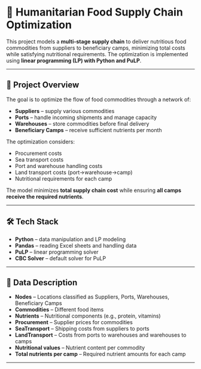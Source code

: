 # 🌾 Humanitarian Food Supply Chain Optimization

This project models a **multi-stage supply chain** to deliver nutritious food commodities from suppliers to beneficiary camps, minimizing total costs while satisfying nutritional requirements. The optimization is implemented using **linear programming (LP) with Python and PuLP**.

---

## 📌 Project Overview

The goal is to optimize the flow of food commodities through a network of:

- **Suppliers** – supply various commodities
- **Ports** – handle incoming shipments and manage capacity
- **Warehouses** – store commodities before final delivery
- **Beneficiary Camps** – receive sufficient nutrients per month

The optimization considers:

- Procurement costs
- Sea transport costs
- Port and warehouse handling costs
- Land transport costs (port→warehouse→camp)
- Nutritional requirements for each camp

The model minimizes **total supply chain cost** while ensuring **all camps receive the required nutrients**.

---

## 🛠️ Tech Stack

- **Python** – data manipulation and LP modeling
- **Pandas** – reading Excel sheets and handling data
- **PuLP** – linear programming solver
- **CBC Solver** – default solver for PuLP

---

## 🧮 Data Description

- **Nodes** – Locations classified as Suppliers, Ports, Warehouses, Beneficiary Camps
- **Commodities** – Different food items
- **Nutrients** – Nutritional components (e.g., protein, vitamins)
- **Procurement** – Supplier prices for commodities
- **SeaTransport** – Shipping costs from suppliers to ports
- **LandTransport** – Costs from ports to warehouses and warehouses to camps
- **Nutritional values** – Nutrient content per commodity
- **Total nutrients per camp** – Required nutrient amounts for each camp

---
